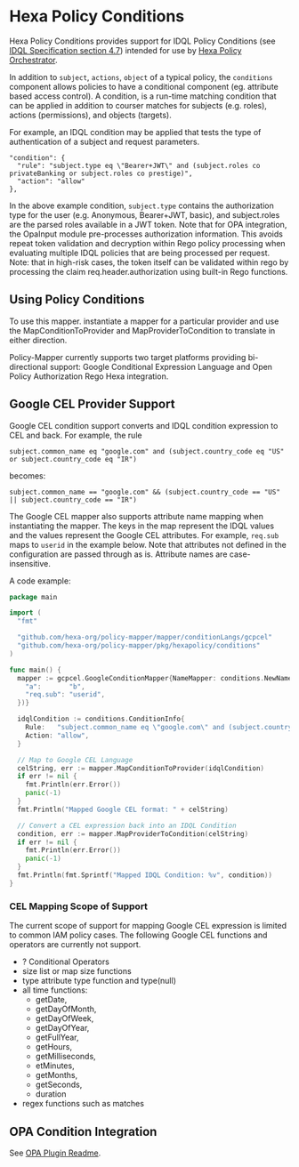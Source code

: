 # Hexa Policy Conditions

Hexa Policy Conditions provides support for IDQL Policy Conditions (see
[IDQL Specification section 4.7](https://github.com/hexa-org/policy/blob/main/specs/IDQL-core-specification.md#47-condition))
intended for use by [Hexa Policy Orchestrator](https://github.com/hexa-org/policy-orchestrator).

In addition to `subject`, `actions`, `object` of a typical policy, the `conditions`
component allows policies to have a conditional component (eg. attribute based access control). A
condition, is a run-time matching condition that can be applied in addition to courser
matches for subjects (e.g. roles), actions (permissions), and objects (targets).

For example, an IDQL condition may be applied that tests the type of authentication of a subject and request parameters.
```
"condition": {
  "rule": "subject.type eq \"Bearer+JWT\" and (subject.roles co privateBanking or subject.roles co prestige)",
  "action": "allow"
},
```
In the above example condition, `subject.type` contains the authorization type for the user (e.g. Anonymous, Bearer+JWT, basic),
and subject.roles are the parsed roles available in a JWT token. Note that for OPA integration, the OpaInput module pre-processes authorization
information. This avoids repeat token validation and decryption within Rego policy processing when evaluating multiple IDQL
policies that are being processed per request.  Note: that in high-risk cases, the token itself can be validated within
rego by processing the claim req.header.authorization using built-in Rego functions.


## Using Policy Conditions

To use this mapper. instantiate a mapper for a particular provider and use the MapConditionToProvider and
MapProviderToCondition to translate in either direction.

Policy-Mapper currently supports two target platforms providing bi-directional support: Google Conditional Expression Language
and Open Policy Authorization Rego Hexa integration.


## Google CEL Provider Support
Google CEL condition support converts and IDQL condition expression to CEL and back.  For example, the rule

`subject.common_name eq "google.com" and (subject.country_code eq "US" or subject.country_code eq "IR")`

becomes:

`subject.common_name == "google.com" && (subject.country_code == "US" || subject.country_code == "IR")`

The Google CEL mapper also supports attribute name mapping when instantiating the mapper.  The keys in the map
represent the IDQL values and the values represent the Google CEL attributes. For example, `req.sub` maps to `userid` in the
example below.  Note that attributes not defined in the configuration are passed through as is. Attribute names
are case-insensitive.

A code example:

```go
package main

import (
  "fmt"

  "github.com/hexa-org/policy-mapper/mapper/conditionLangs/gcpcel"
  "github.com/hexa-org/policy-mapper/pkg/hexapolicy/conditions"
)

func main() {
  mapper := gcpcel.GoogleConditionMapper{NameMapper: conditions.NewNameMapper(map[string]string{
    "a":       "b",
    "req.sub": "userid",
  })}

  idqlCondition := conditions.ConditionInfo{
    Rule:   "subject.common_name eq \"google.com\" and (subject.country_code eq \"US\" or subject.country_code eq \"IR\")",
    Action: "allow",
  }

  // Map to Google CEL Language
  celString, err := mapper.MapConditionToProvider(idqlCondition)
  if err != nil {
    fmt.Println(err.Error())
    panic(-1)
  }
  fmt.Println("Mapped Google CEL format: " + celString)

  // Convert a CEL expression back into an IDQL Condition
  condition, err := mapper.MapProviderToCondition(celString)
  if err != nil {
    fmt.Println(err.Error())
    panic(-1)
  }
  fmt.Println(fmt.Sprintf("Mapped IDQL Condition: %v", condition))
}
```

### CEL Mapping Scope of Support
The current scope of support for mapping Google CEL expression is limited to common IAM policy cases.
The following Google CEL functions and operators are currently not support.
* ? Conditional Operators
* size list or map size functions
* type attribute type function and type(null)
* all time functions:
  * getDate, 
  * getDayOfMonth, 
  * getDayOfWeek, 
  * getDayOfYear, 
  * getFullYear, 
  * getHours, 
  * getMilliseconds, 
  * etMinutes, 
  * getMonths, 
  * getSeconds, 
  * duration
* regex functions such as matches

## OPA Condition Integration

See [OPA Plugin Readme](../../server/ReadME.md).
